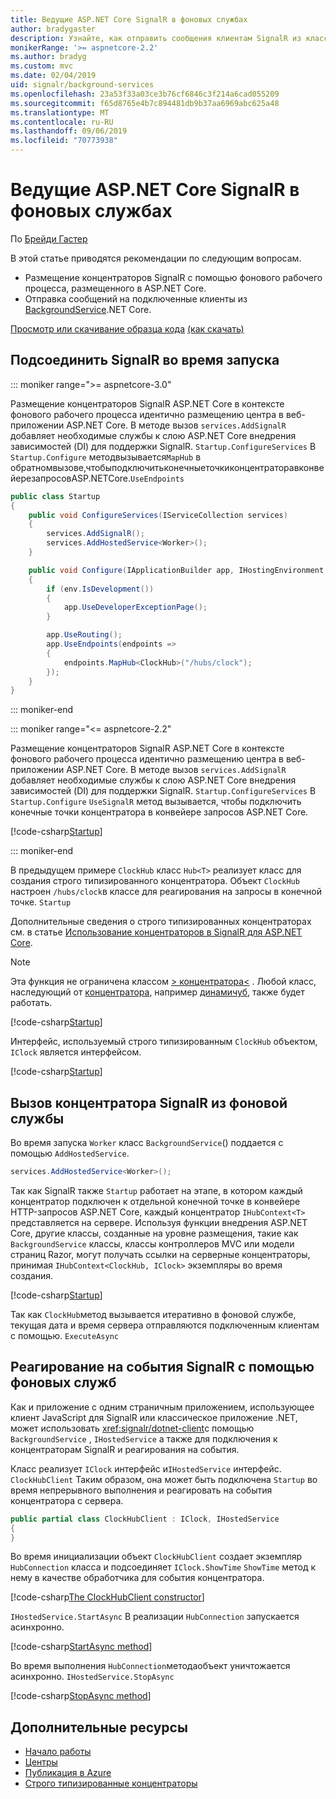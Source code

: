 ```yaml
---
title: Ведущие ASP.NET Core SignalR в фоновых службах
author: bradygaster
description: Узнайте, как отправить сообщения клиентам SignalR из классов .NET Core BackgroundService.
monikerRange: '>= aspnetcore-2.2'
ms.author: bradyg
ms.custom: mvc
ms.date: 02/04/2019
uid: signalr/background-services
ms.openlocfilehash: 23a53f33a03ce3b76cf6846c3f214a6cad055209
ms.sourcegitcommit: f65d8765e4b7c894481db9b37aa6969abc625a48
ms.translationtype: MT
ms.contentlocale: ru-RU
ms.lasthandoff: 09/06/2019
ms.locfileid: "70773938"
---
```

# <a name="host-aspnet-core-signalr-in-background-services"></a>Ведущие ASP.NET Core SignalR в фоновых службах

По [Брейди Гастер](https://twitter.com/bradygaster)

В этой статье приводятся рекомендации по следующим вопросам.

* Размещение концентраторов SignalR с помощью фонового рабочего процесса, размещенного в ASP.NET Core.
* Отправка сообщений на подключенные клиенты из [BackgroundService](xref:Microsoft.Extensions.Hosting.BackgroundService).NET Core.

[Просмотр или скачивание образца кода](https://github.com/aspnet/AspNetCore.Docs/tree/master/aspnetcore/signalr/background-service/sample/) [(как скачать)](xref:index#how-to-download-a-sample)

## <a name="wire-up-signalr-during-startup"></a>Подсоединить SignalR во время запуска

::: moniker range=">= aspnetcore-3.0"

Размещение концентраторов SignalR ASP.NET Core в контексте фонового рабочего процесса идентично размещению центра в веб-приложении ASP.NET Core. В методе вызов `services.AddSignalR` добавляет необходимые службы к слою ASP.NET Core внедрения зависимостей (DI) для поддержки SignalR. `Startup.ConfigureServices` В `Startup.Configure` методвызывается`MapHub` в обратномвызове,чтобыподключитьконечныеточкиконцентраторавконвейерезапросовASP.NETCore.`UseEndpoints`

```csharp
public class Startup
{
    public void ConfigureServices(IServiceCollection services)
    {
        services.AddSignalR();
        services.AddHostedService<Worker>();
    }

    public void Configure(IApplicationBuilder app, IHostingEnvironment env)
    {
        if (env.IsDevelopment())
        {
            app.UseDeveloperExceptionPage();
        }

        app.UseRouting();
        app.UseEndpoints(endpoints =>
        {
            endpoints.MapHub<ClockHub>("/hubs/clock");
        });
    }
}
```

::: moniker-end

::: moniker range="<= aspnetcore-2.2"

Размещение концентраторов SignalR ASP.NET Core в контексте фонового рабочего процесса идентично размещению центра в веб-приложении ASP.NET Core. В методе вызов `services.AddSignalR` добавляет необходимые службы к слою ASP.NET Core внедрения зависимостей (DI) для поддержки SignalR. `Startup.ConfigureServices` В `Startup.Configure` `UseSignalR` метод вызывается, чтобы подключить конечные точки концентратора в конвейере запросов ASP.NET Core.

[!code-csharp[Startup](background-service/sample/Server/Startup.cs?name=Startup)]

::: moniker-end

В предыдущем примере `ClockHub` класс `Hub<T>` реализует класс для создания строго типизированного концентратора. Объект `ClockHub` настроен `/hubs/clock`в классе для реагирования на запросы в конечной точке. `Startup`

Дополнительные сведения о строго типизированных концентраторах см. в статье [Использование концентраторов в SignalR для ASP.NET Core](xref:signalr/hubs#strongly-typed-hubs).

> [!NOTE]
> Эта функция не ограничена классом [> концентратора\<](xref:Microsoft.AspNetCore.SignalR.Hub`1) . Любой класс, наследующий от [концентратора](xref:Microsoft.AspNetCore.SignalR.Hub), например [динамичуб](xref:Microsoft.AspNetCore.SignalR.DynamicHub), также будет работать.

[!code-csharp[Startup](background-service/sample/Server/ClockHub.cs?name=ClockHub)]

Интерфейс, используемый строго типизированным `ClockHub` объектом, `IClock` является интерфейсом.

[!code-csharp[Startup](background-service/sample/HubServiceInterfaces/IClock.cs?name=IClock)]

## <a name="call-a-signalr-hub-from-a-background-service"></a>Вызов концентратора SignalR из фоновой службы

Во время запуска `Worker` класс `BackgroundService`() поддается с помощью `AddHostedService`.

```csharp
services.AddHostedService<Worker>();
```

Так как SignalR также `Startup` работает на этапе, в котором каждый концентратор подключен к отдельной конечной точке в конвейере HTTP-запросов ASP.NET Core, каждый концентратор `IHubContext<T>` представляется на сервере. Используя функции внедрения ASP.NET Core, другие классы, созданные на уровне размещения, такие как `BackgroundService` классы, классы контроллеров MVC или модели страниц Razor, могут получать ссылки на серверные концентраторы, принимая `IHubContext<ClockHub, IClock>` экземпляры во время создания.

[!code-csharp[Startup](background-service/sample/Server/Worker.cs?name=Worker)]

Так как `ClockHub`метод вызывается итеративно в фоновой службе, текущая дата и время сервера отправляются подключенным клиентам с помощью. `ExecuteAsync`

## <a name="react-to-signalr-events-with-background-services"></a>Реагирование на события SignalR с помощью фоновых служб

Как и приложение с одним страничным приложением, использующее клиент JavaScript для SignalR или классическое приложение .NET, может использовать <xref:signalr/dotnet-client>с помощью `BackgroundService` , `IHostedService` а также для подключения к концентраторам SignalR и реагирования на события.

Класс реализует `IClock` интерфейс и`IHostedService` интерфейс. `ClockHubClient` Таким образом, она может быть подключена `Startup` во время непрерывного выполнения и реагировать на события концентратора с сервера.

```csharp
public partial class ClockHubClient : IClock, IHostedService
{
}
```

Во время инициализации объект `ClockHubClient` создает экземпляр `HubConnection` класса и подсоединяет `IClock.ShowTime` `ShowTime` метод к нему в качестве обработчика для события концентратора.

[!code-csharp[The ClockHubClient constructor](background-service/sample/Clients.ConsoleTwo/ClockHubClient.cs?name=ClockHubClientCtor)]

`IHostedService.StartAsync` В реализации `HubConnection` запускается асинхронно.

[!code-csharp[StartAsync method](background-service/sample/Clients.ConsoleTwo/ClockHubClient.cs?name=StartAsync)]

Во время выполнения `HubConnection`методаобъект уничтожается асинхронно. `IHostedService.StopAsync`

[!code-csharp[StopAsync method](background-service/sample/Clients.ConsoleTwo/ClockHubClient.cs?name=StopAsync)]

## <a name="additional-resources"></a>Дополнительные ресурсы

* [Начало работы](xref:tutorials/signalr)
* [Центры](xref:signalr/hubs)
* [Публикация в Azure](xref:signalr/publish-to-azure-web-app)
* [Строго типизированные концентраторы](xref:signalr/hubs#strongly-typed-hubs)
